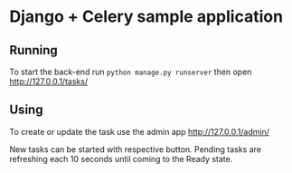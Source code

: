 # Django + Celery sample application
## Running
To start the back-end run
```python manage.py runserver```
then open http://127.0.0.1/tasks/

## Using
To create or update the task use the admin app http://127.0.0.1/admin/

New tasks can be started with respective button. Pending tasks are refreshing
each 10 seconds until coming to the Ready state.

